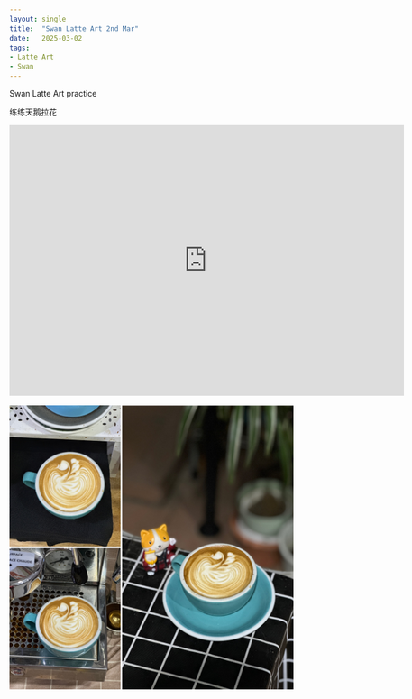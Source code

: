 ```yaml
---
layout: single
title:  "Swan Latte Art 2nd Mar"
date:   2025-03-02
tags:
- Latte Art
- Swan
---
```


Swan Latte Art practice

练练天鹅拉花


<div class="embed-container">
  <iframe
      src="https://www.youtube.com/embed/TFafLnZC8E8"
      width="700"
      height="480"
      frameborder="0"
      allowfullscreen="true">
  </iframe>
</div>


![](/assets/img/2025/03/02/F5DE9A67-ACEB-4032-9043-5B6F5AFC9865.JPG)
